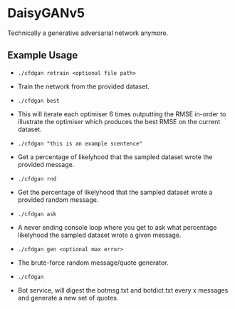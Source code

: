 # DaisyGANv5
Technically a generative adversarial network anymore. 

## Example Usage
- ```./cfdgan retrain <optional file path>```
- Train the network from the provided dataset.

- ```./cfdgan best```
- This will iterate each optimiser 6 times outputting the RMSE in-order to illustrate the optimiser which produces the best RMSE on the current dataset.

- ```./cfdgan "this is an example scentence"```
- Get a percentage of likelyhood that the sampled dataset wrote the provided message.

- ```./cfdgan rnd```
- Get the percentage of likelyhood that the sampled dataset wrote a provided random message.

- ```./cfdgan ask```
- A never ending console loop where you get to ask what percentage likelyhood the sampled dataset wrote a given message.

- ```./cfdgan gen <optional max error>```
- The brute-force random message/quote generator.

- ```./cfdgan```
- Bot service, will digest the botmsg.txt and botdict.txt every x messages and generate a new set of quotes.

